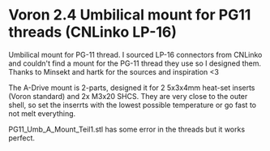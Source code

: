 # Voron 2.4 Umbilical mount for PG11 threads (CNLinko LP-16)

Umbilical mount for PG-11 thread. I sourced LP-16 connectors from CNLinko and couldn't find a mount for the PG-11 thread they use so I designed them. 
Thanks to Minsekt and hartk for the sources and inspiration <3

The A-Drive mount is 2-parts, designed it for 2 5x3x4mm heat-set inserts (Voron standard) and 2x M3x20 SHCS. They are very close to the outer shell,
so set the inserrts with the lowest possible temperature or go fast to not melt everything.

PG11_Umb_A_Mount_Teil1.stl has some error in the threads but it works perfect.
